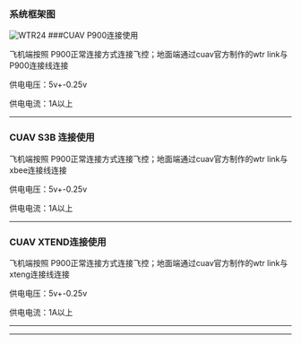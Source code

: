 ### 系统框架图

![WTR24](../../assets/WTR24.jpg)
###CUAV P900连接使用

飞机端按照 P900正常连接方式连接飞控；地面端通过cuav官方制作的wtr link与P900连接线连接

供电电压：5v+-0.25v

供电电流：1A以上

---

### CUAV S3B 连接使用

飞机端按照 P900正常连接方式连接飞控；地面端通过cuav官方制作的wtr link与xbee连接线连接

供电电压：5v+-0.25v

供电电流：1A以上

---

### CUAV XTEND连接使用

飞机端按照 P900正常连接方式连接飞控；地面端通过cuav官方制作的wtr link与xteng连接线连接

供电电压：5v+-0.25v

供电电流：1A以上

---

---



